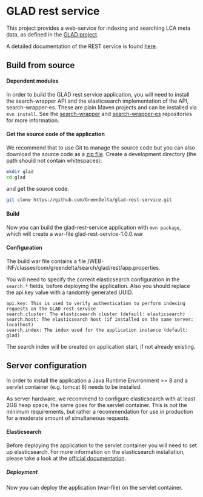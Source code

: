 # GLAD rest service
This project provides a web-service for indexing and searching LCA meta data, as defined in the [GLAD project](https://www.lifecycleinitiative.org/resources-2/global-lca-data-network-glad/).

A detailed documentation of the REST service is found [here](https://github.com/GreenDelta/glad-rest-service/blob/master/index.html).

## Build from source

#### Dependent modules
In order to build the GLAD rest service application, you will need to install the search-wrapper API and the elasticsearch implementation of the API, search-wrapper-es.
These are plain Maven projects and can be installed via `mvn install`. See the
[search-wrapper](https://github.com/GreenDelta/search-wrapper) and 
[search-wrapper-es](https://github.com/GreenDelta/search-wrapper-es) repositories for more
information.

#### Get the source code of the application
We recommend that to use Git to manage the source code but you can also download
the source code as a [zip file](https://github.com/GreenDelta/glad-rest-service/archive/master.zip).
Create a development directory (the path should not contain whitespaces):

```bash
mkdir glad
cd glad
```

and get the source code:

```bash
git clone https://github.com/GreenDelta/glad-rest-service.git
```

#### Build
Now you can build the glad-rest-service application with `mvn package`, which will create a war-file glad-rest-service-1.0.0.war

#### Configuration
The build war file contains a file /WEB-INF/classes/com/greendelta/search/glad/rest/app.properties.

You will need to specify the correct elasticsearch configuration in the `search.*` fields, before deploying the application. Also you should replace the api.key value with a randomly generated UUID.

```
api.key: This is used to verify authentication to perform indexing requests on the GLAD rest service
search.cluster: The elasticsearch cluster (default: elasticsearch)
search.host: The elasticsearch host (if installed on the same server: localhost)
search.index: The index used for the application instance (default: glad)
```
The search index will be created on application start, if not already existing.

## Server configuration
In order to install the application a Java Runtime Environment >= 8 and a servlet container (e.g. tomcat 8) needs to be installed.

As server hardware, we recommend to configure elasticsearch with at least 2GB heap space, the same goes for the servlet container. This is not the minimum requirements, but rather a recommendation for use in production for a moderate amount of simultaneous requests.

#### Elasticsearch
Before deploying the application to the servlet container you will need to set up elasticsearch. For more information on the elasticsearch installation, please take a look at the [official documentation](https://www.elastic.co/guide/en/elasticsearch/reference/current/setup.html).

##### Deployment
Now you can deploy the application (war-file) on the servlet container.
